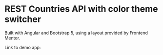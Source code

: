 # REST Countries API with color theme switcher

Built with Angular and Bootstrap 5, using a layout provided by Frontend Mentor.

Link to demo app:

